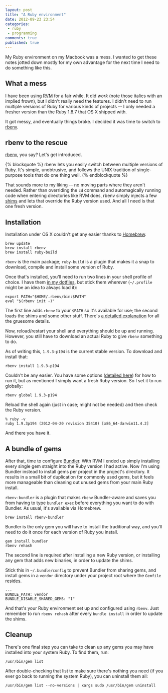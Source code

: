 ```yaml
---
layout: post
title: "A Ruby environment"
date: 2012-09-23 23:54
categories:
 - ruby
 - programming
comments: true
published: true
---
```


My Ruby environment on my Macbook was a mess. I wanted to get these notes jotted down mostly for my own advantage for the next time I need to do something like this.

<!-- more -->

## What a mess ##

I have been using [RVM](https://rvm.io/) for a fair while. It did _work_ (note those italics with an implied frown), but I didn't really need the features. I didn't need to run multiple versions of Ruby for various kinds of projects -- I only needed a fresher version than the Ruby 1.8.7 that OS X shipped with.

It got messy, and eventually things broke. I decided it was time to switch to [rbenv][rbenv].

## rbenv to the rescue ##

[rbenv][rbenv], you say? Let's get introduced.

{% blockquote %}
rbenv lets you easily switch between multiple versions of Ruby. It's simple, unobtrusive, and follows the UNIX tradition of single-purpose tools that do one thing well.
{% endblockquote %}

That sounds more to my liking -- no moving parts where they aren't needed. Rather than overriding the `cd` command and automagically running code when entering directories like RVM does, rbenv simply injects a few [shims][shims] and lets that override the Ruby version used. And all I need is that one fresh version.

## Installation ##

Installation under OS X couldn't get any easier thanks to [Homebrew](http://mxcl.github.com/homebrew/).

    brew update
    brew install rbenv
    brew install ruby-build

`rbenv` is the main package; `ruby-build` is a plugin that makes it a snap to download, compile and install some version of Ruby.

Once that's installed, you'll need to run two lines in your shell profile of choice. I have them [in my dotfiles][dotfiles], but stick them wherever (`~/.profile` might be an idea to always load it):

    export PATH="$HOME/.rbenv/bin:$PATH"
    eval "$(rbenv init -)"

The first line adds `rbenv` to your `$PATH` so it's available for use; the second loads the shims and some other stuff. There's [a detailed explanation][neckbeard] for all the gruesome details.

Now, reload/restart your shell and everything should be up and running. However, you still have to download an actual Ruby to give `rbenv` something to do.

As of writing this, `1.9.3-p194` is the current stable version. To download and install that:

    rbenv install 1.9.3-p194

Couldn't be any easier. You have some options ([detailed here][usage]) for how to run it, but as mentioned I simply want a fresh Ruby version. So I set it to run globally:

    rbenv global 1.9.3-p194

Reload the shell again (just in case; might not be needed) and then check the Ruby version.

    % ruby -v
    ruby 1.9.3p194 (2012-04-20 revision 35410) [x86_64-darwin11.4.2]

And there you have it.

## A bundle of gems ##

After that, time to configure [Bundler][bundler]. With RVM I ended up simply installing every single gem straight into the Ruby version I had active. Now I'm using Bundler instead to install gems per project in the project's directory. It results in a small bit of duplication for commonly used gems, but it feels more manageable than cleaning out unused gems from your main Ruby install.

`rbenv-bundler` is a plugin that makes `rbenv` Bundler-aware and saves you from having to type `bundler exec` before everything you want to do with Bundler. As usual, it's available via Homebrew.

    brew install rbenv-bundler

Bundler is the only gem you will have to install the traditional way, and you'll need to do it once for each version of Ruby you install.

    gem install bundler
    rbenv rehash

The second line is required after installing a new Ruby version, or installing any gem that adds new binaries, in order to update the shims.

Stick this in `~/.bundle/config` to prevent Bundler from sharing gems, and install gems in a `vendor` directory under your project root where the `Gemfile` resides.

    ---
    BUNDLE_PATH: vendor
    BUNDLE_DISABLE_SHARED_GEMS: "1"

And that's your Ruby environment set up and configured using `rbenv`. Just remember to run `rbenv rehash` after every `bundle install` in order to update the shims.

## Cleanup ##

There's one final step you can take to clean up any gems you may have installed into your system Ruby. To find them, run:

    /usr/bin/gem list

After double-checking that list to make sure there's nothing you need (if you ever go back to running the system Ruby), you can uninstall them all:

    /usr/bin/gem list --no-versions | xargs sudo /usr/bin/gem uninstall


[neckbeard]: https://github.com/sstephenson/rbenv#neckbeard-configuration
[rbenv]: https://github.com/sstephenson/rbenv
[shims]: http://en.wikipedia.org/wiki/Shim_(computing)
[dotfiles]: https://github.com/jsvensson/dotfiles
[usage]: https://github.com/sstephenson/rbenv#section_3
[bundler]: http://gembundler.com/
